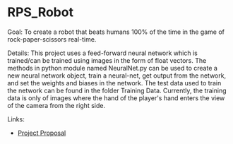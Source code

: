 # RPS_Robot
Goal:
To create a robot that beats humans 100% of the time in the game of rock-paper-scissors real-time.

Details: 
This project uses a feed-forward neural network which is trained/can be trained using images in the form of float vectors. 
The methods in python module named NeuralNet.py can be used to create a new neural network object, train a neural-net, get output from the network, and set the weights and biases in the network. The test data used to train the network can be found in the folder Training Data. Currently, the training data is only of images where the hand of the player's hand enters the view of the camera from the right side.

Links:
* [Project Proposal](https://docs.google.com/document/d/1Un3QVRtvw94T44XOva7bv9E83mx6ua7WHLkeU54rhUY/edit?usp=sharing)
